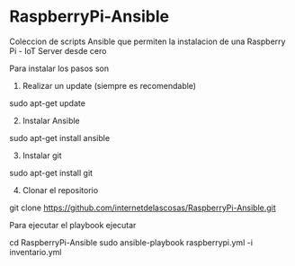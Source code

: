# RaspberryPi-Ansible
Coleccion de scripts Ansible que permiten la instalacion de una Raspberry Pi - IoT Server desde cero

Para instalar los pasos son
1. Realizar un update (siempre es recomendable)

sudo apt-get update

2. Instalar Ansible

sudo apt-get install ansible

3. Instalar git

sudo apt-get install git

4. Clonar el repositorio

git clone https://github.com/internetdelascosas/RaspberryPi-Ansible.git

Para ejecutar el playbook ejecutar

cd RaspberryPi-Ansible
sudo ansible-playbook raspberrypi.yml -i inventario.yml
